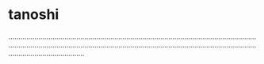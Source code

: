 # tanoshi

..............................................................................................................................................................................................................................................................................................